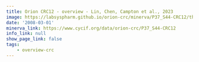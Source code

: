 ```yaml
---
title: Orion CRC12 - overview - Lin, Chen, Campton et al., 2023
image: https://labsyspharm.github.io/orion-crc/minerva/P37_S44-CRC12/thumbnail.jpg
date: '2008-03-01'
minerva_link: https://www.cycif.org/data/orion-crc/P37_S44-CRC12
info_link: null
show_page_link: false
tags:
    - overview-crc
---
```


